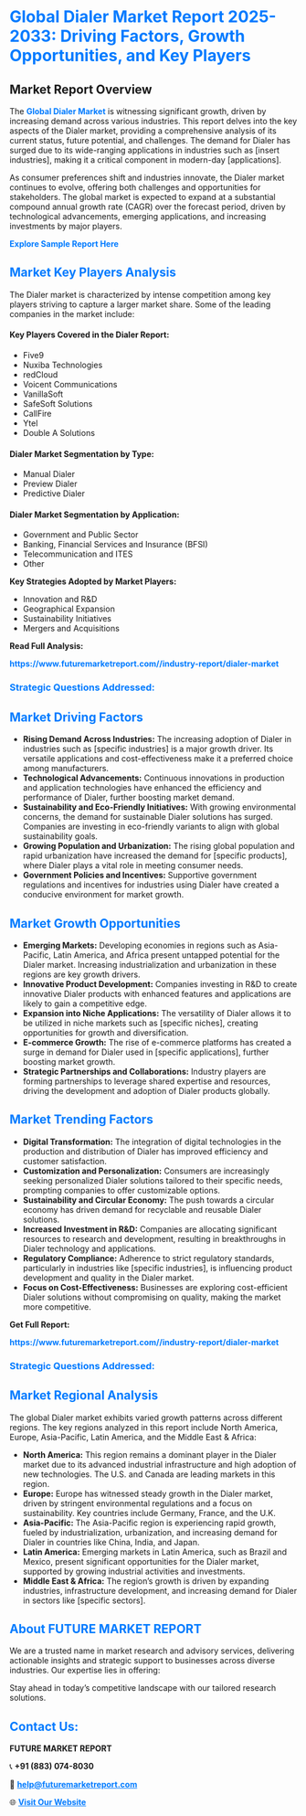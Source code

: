 <h1 style="color: #007BFF;">Global Dialer Market Report 2025-2033: Driving Factors, Growth Opportunities, and Key Players</h1>

<section id="overview">
<h2>Market Report Overview</h2>
<p>The <a href="https://www.futuremarketreport.com//industry-report/dialer-market" style="color: #007BFF; text-decoration: none;"><strong>Global Dialer Market</strong></a> is witnessing significant growth, driven by increasing demand across various industries. This report delves into the key aspects of the Dialer market, providing a comprehensive analysis of its current status, future potential, and challenges. The demand for Dialer has surged due to its wide-ranging applications in industries such as [insert industries], making it a critical component in modern-day [applications].</p>
<p>As consumer preferences shift and industries innovate, the Dialer market continues to evolve, offering both challenges and opportunities for stakeholders. The global market is expected to expand at a substantial compound annual growth rate (CAGR) over the forecast period, driven by technological advancements, emerging applications, and increasing investments by major players.</p>
</section>

<section id="overview">
<p><a href="https://www.futuremarketreport.com//request-sample/reportId=76540" style="color: #007BFF; text-decoration: none;"><strong>Explore Sample Report Here</strong></a></p>
</section>

<section id="key-players">
<h2 style="color: #007BFF;">Market Key Players Analysis</h2>
<p>The Dialer market is characterized by intense competition among key players striving to capture a larger market share. Some of the leading companies in the market include:</p>
<h4>Key Players Covered in the Dialer Report:</h4>
<ul><li>Five9</li><li>Nuxiba Technologies</li><li>redCloud</li><li>Voicent Communications</li><li>VanillaSoft</li><li>SafeSoft Solutions</li><li>CallFire</li><li>Ytel</li><li>Double A Solutions</li></ul>
<h4>Dialer Market Segmentation by Type:</h4>
<ul><li>Manual Dialer</li><li>Preview Dialer</li><li>Predictive Dialer</li></ul>

<h4>Dialer Market Segmentation by Application:</h4>
<ul><li>Government and Public Sector</li><li>Banking, Financial Services and Insurance (BFSI)</li><li>Telecommunication and ITES</li><li>Other</li></ul>
<p><strong>Key Strategies Adopted by Market Players:</strong></p>
<ul>
<li>Innovation and R&D</li>
<li>Geographical Expansion</li>
<li>Sustainability Initiatives</li>
<li>Mergers and Acquisitions</li>
</ul>
</section>

<section>
<p><strong>Read Full Analysis: </strong></p><a href="https://www.futuremarketreport.com//industry-report/dialer-market" style="color: #007BFF; text-decoration: none;"><strong>https://www.futuremarketreport.com//industry-report/dialer-market</strong></a>
<h3 style="color: #007BFF;">Strategic Questions Addressed:</h3>
</section>

<section id="driving-factors">
<h2 style="color: #007BFF;">Market Driving Factors</h2>
<ul>
<li><strong>Rising Demand Across Industries:</strong> The increasing adoption of Dialer in industries such as [specific industries] is a major growth driver. Its versatile applications and cost-effectiveness make it a preferred choice among manufacturers.</li>
<li><strong>Technological Advancements:</strong> Continuous innovations in production and application technologies have enhanced the efficiency and performance of Dialer, further boosting market demand.</li>
<li><strong>Sustainability and Eco-Friendly Initiatives:</strong> With growing environmental concerns, the demand for sustainable Dialer solutions has surged. Companies are investing in eco-friendly variants to align with global sustainability goals.</li>
<li><strong>Growing Population and Urbanization:</strong> The rising global population and rapid urbanization have increased the demand for [specific products], where Dialer plays a vital role in meeting consumer needs.</li>
<li><strong>Government Policies and Incentives:</strong> Supportive government regulations and incentives for industries using Dialer have created a conducive environment for market growth.</li>
</ul>
</section>

<section id="growth-opportunities">
<h2 style="color: #007BFF;">Market Growth Opportunities</h2>
<ul>
<li><strong>Emerging Markets:</strong> Developing economies in regions such as Asia-Pacific, Latin America, and Africa present untapped potential for the Dialer market. Increasing industrialization and urbanization in these regions are key growth drivers.</li>
<li><strong>Innovative Product Development:</strong> Companies investing in R&D to create innovative Dialer products with enhanced features and applications are likely to gain a competitive edge.</li>
<li><strong>Expansion into Niche Applications:</strong> The versatility of Dialer allows it to be utilized in niche markets such as [specific niches], creating opportunities for growth and diversification.</li>
<li><strong>E-commerce Growth:</strong> The rise of e-commerce platforms has created a surge in demand for Dialer used in [specific applications], further boosting market growth.</li>
<li><strong>Strategic Partnerships and Collaborations:</strong> Industry players are forming partnerships to leverage shared expertise and resources, driving the development and adoption of Dialer products globally.</li>
</ul>
</section>

<section id="trending-factors">
<h2 style="color: #007BFF;">Market Trending Factors</h2>
<ul>
<li><strong>Digital Transformation:</strong> The integration of digital technologies in the production and distribution of Dialer has improved efficiency and customer satisfaction.</li>
<li><strong>Customization and Personalization:</strong> Consumers are increasingly seeking personalized Dialer solutions tailored to their specific needs, prompting companies to offer customizable options.</li>
<li><strong>Sustainability and Circular Economy:</strong> The push towards a circular economy has driven demand for recyclable and reusable Dialer solutions.</li>
<li><strong>Increased Investment in R&D:</strong> Companies are allocating significant resources to research and development, resulting in breakthroughs in Dialer technology and applications.</li>
<li><strong>Regulatory Compliance:</strong> Adherence to strict regulatory standards, particularly in industries like [specific industries], is influencing product development and quality in the Dialer market.</li>
<li><strong>Focus on Cost-Effectiveness:</strong> Businesses are exploring cost-efficient Dialer solutions without compromising on quality, making the market more competitive.</li>
</ul>
</section>

<section>
<p><strong>Get Full Report: </strong></p><a href="https://www.futuremarketreport.com//industry-report/dialer-market" style="color: #007BFF; text-decoration: none;"><strong>https://www.futuremarketreport.com//industry-report/dialer-market</strong></a>
<h3 style="color: #007BFF;">Strategic Questions Addressed:</h3>
</section>


<section id="regional-analysis">
<h2 style="color: #007BFF;">Market Regional Analysis</h2>
<p>The global Dialer market exhibits varied growth patterns across different regions. The key regions analyzed in this report include North America, Europe, Asia-Pacific, Latin America, and the Middle East & Africa:</p>
<ul>
<li><strong>North America:</strong> This region remains a dominant player in the Dialer market due to its advanced industrial infrastructure and high adoption of new technologies. The U.S. and Canada are leading markets in this region.</li>
<li><strong>Europe:</strong> Europe has witnessed steady growth in the Dialer market, driven by stringent environmental regulations and a focus on sustainability. Key countries include Germany, France, and the U.K.</li>
<li><strong>Asia-Pacific:</strong> The Asia-Pacific region is experiencing rapid growth, fueled by industrialization, urbanization, and increasing demand for Dialer in countries like China, India, and Japan.</li>
<li><strong>Latin America:</strong> Emerging markets in Latin America, such as Brazil and Mexico, present significant opportunities for the Dialer market, supported by growing industrial activities and investments.</li>
<li><strong>Middle East & Africa:</strong> The region’s growth is driven by expanding industries, infrastructure development, and increasing demand for Dialer in sectors like [specific sectors].</li>
</ul>
</section>

<footer>
<h2 style="color: #007BFF;">About FUTURE MARKET REPORT</h2>
<p>We are a trusted name in market research and advisory services, delivering actionable insights and strategic support to businesses across diverse industries. Our expertise lies in offering:</p>

<p>Stay ahead in today’s competitive landscape with our tailored research solutions.</p>

<h2 style="color: #007BFF;">Contact Us:</h2>
<p><strong>FUTURE MARKET REPORT</strong></p>
<p>📞 <strong>+91 (883) 074-8030</strong></p>
<p>📧 <strong><a href="mailto:help@futuremarketreport.com" style="color: #007BFF;">help@futuremarketreport.com</a></strong></p>
<p>🌐 <strong><a href="https://www.futuremarketreport.com/" style="color: #007BFF;">Visit Our Website</a></strong></p>
</footer>